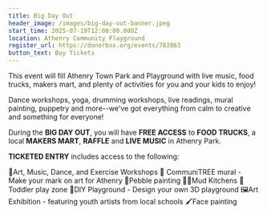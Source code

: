 ```yaml
---
title: Big Day Out
header_image: /images/big-day-out-banner.jpeg
start_time: 2025-07-19T12:00:00.000Z
location: Athenry Community Playground
register_url: https://donorbox.org/events/782863
button_text: Buy Tickets
---
```

This event will fill Athenry Town Park and Playground with live music, 
food trucks, makers mart, and plenty of activities for you and your kids
 to enjoy! 

Dance workshops, yoga, drumming workshops, live 
readings, mural painting, puppetry and more--we've got everything from 
calm to creative and something for everyone! 

During the **BIG DAY OUT**, you will have **FREE ACCESS** to **FOOD TRUCKS**, a local **MAKERS MART**, **RAFFLE** and **LIVE MUSIC** in Athenry Park. 

**TICKETED ENTRY** includes access to the following:

💃Art, Music, Dance, and Exercise Workshops
🌳 CommuniTREE mural - Make your mark on art for Athenry
🎨Pebble painting
🧑‍🍳Mud Kitchens
🛝Toddler play zone
🚧DIY Playground - Design your own 3D playground
🖼️Art Exhibition - featuring youth artists from local schools
🖌️Face painting
